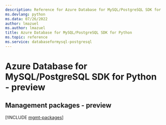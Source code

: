 ```yaml
---
description: Reference for Azure Database for MySQL/PostgreSQL SDK for Python
ms.devlang: python
ms.data: 07/26/2022
author: lmazuel
ms.author: lmazuel
title: Azure Database for MySQL/PostgreSQL SDK for Python
ms.topic: reference
ms.service: databaseformysql-postgresql
---
```

# Azure Database for MySQL/PostgreSQL SDK for Python - preview

## Management packages - preview
[!INCLUDE [mgmt-packages](database-for-mysql-postgresql-mgmt-index.md)]